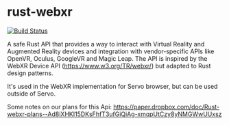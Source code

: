 # rust-webxr

[![Build Status](https://travis-ci.org/servo/webxr.svg?branch=master)](https://travis-ci.org/servo/webxr)

A safe Rust API that provides a way to interact with Virtual Reality and Augmented Reality devices and integration with vendor-specific APIs like OpenVR, Oculus, GoogleVR and Magic Leap. The API is inspired by the WebXR Device API (https://www.w3.org/TR/webxr/) but adapted to Rust design patterns.

It's used in the WebXR implementation for Servo browser, but can be used outside of Servo.

Some notes on our plans for this Api: https://paper.dropbox.com/doc/Rust-webxr-plans--Ad8iXHKI15DKsFhfT3ufGiQiAg-xmqpUtCzy8yNMGWwUUxsz